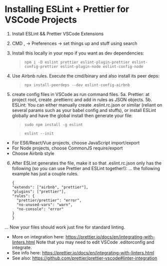 
# Installing ESLint + Prettier for VSCode Projects

1. Install ESLint && Prettier VSCode Extensions
2. CMD , -> Preferences -> set things up and stuff using search
3. Install this locally in your repo if you want as dev dependencies:
   > `npm i -D eslint prettier eslint-plugin-prettier eslint-config-prettier eslint-plugin-node eslint-config-node`
4. Use Airbnb rules. Execute the cmd/binary and also install its peer deps:
   > `npx install-peerdeps --dev eslint-config-airbnb`
5. create config files in VSCode as run command files.
5a. Prettier: at project root, create .prettierrc and add in rules as JSON objects.
5b. ESLint: You can either manually create .eslint.rc.json or similar (reliant on
several params such as your babel config and stuffs), or install ESLint globally
and have the global install then generate your file:
   > `sudo npm install -g eslint`

   > `eslint --init`

- For ES6/React/Vue projects, choose JavaScript import/export
- For Node projects, choose CommonJS require/export
- Choose Airbnb style

6. After ESLint generates the file, make it so that .eslint.rc.json only has
  the following (so you can use Prettier and ESLint together!):
  ... the following example has just a couple rules.
      ```
      {
      "extends": ["airbnb", "prettier"],
      "plugins": ["prettier"],
      "rules": {
        "prettier/prettier": "error",
        "no-unused-vars": "warn",
        "no-console": "error"
      }
      }
      ```

... Now your files should work just fine for standard linting.

- More on integration here: https://prettier.io/docs/en/integrating-with-linters.html
Note that you may need to edit VSCode .editorconfig and integrate.
- See info here: https://prettier.io/docs/en/integrating-with-linters.html
- See also: https://github.com/prettier/prettier-vscode#linter-integration

